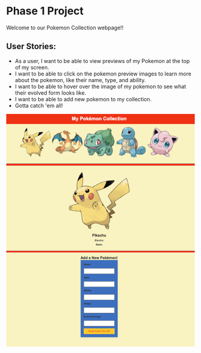 # Phase 1 Project
Welcome to our Pokemon Collection webpage!!

<h2>User Stories:</h2>
<ul>
    <li>As a user, I want to be able to view previews of my Pokemon at the top of my screen.</li>
    <li>I want to be able to click on the pokemon preview images to learn  more about the pokemon, like their name, type, and ability.</li>
    <li>I want to be able to hover over the image of my pokemon to see what their evolved form looks like.</li>
    <li>I want to be able to add new pokemon to my collection.</li>
    <li>Gotta catch 'em all!</li>
</ul>

<img src = "assets/pokemon-collection-preview.png" alt= "Pokemon Collection Preview">
